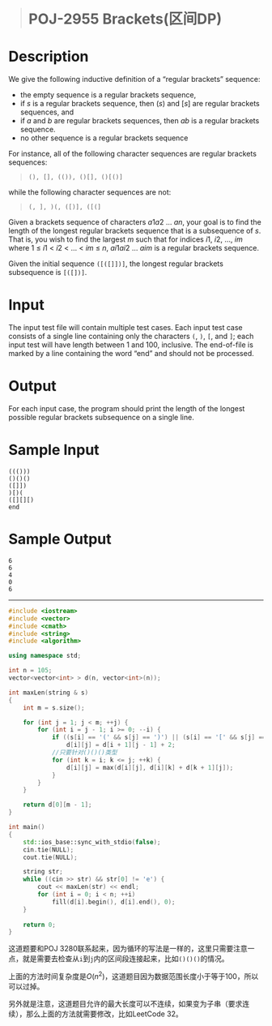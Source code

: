 > # POJ-2955 Brackets(区间DP)

# Description

We give the following inductive definition of a “regular brackets” sequence:

- the empty sequence is a regular brackets sequence,
- if *s* is a regular brackets sequence, then (*s*) and [*s*] are regular brackets sequences, and
- if *a* and *b* are regular brackets sequences, then *ab* is a regular brackets sequence.
- no other sequence is a regular brackets sequence

For instance, all of the following character sequences are regular brackets sequences:

> `(), [], (()), ()[], ()[()]`

while the following character sequences are not:

> `(, ], )(, ([)], ([(]`

Given a brackets sequence of characters *a*1*a*2 … *an*, your goal is to find the length of the longest regular brackets sequence that is a subsequence of *s*. That is, you wish to find the largest *m* such that for indices *i*1, *i*2, …, *im* where 1 ≤ *i*1 < *i*2 < … < *im* ≤ *n*, *ai*1*ai*2 … *aim* is a regular brackets sequence.

Given the initial sequence `([([]])]`, the longest regular brackets subsequence is `[([])]`.

# Input

The input test file will contain multiple test cases. Each input test case consists of a single line containing only the characters `(`, `)`, `[`, and `]`; each input test will have length between 1 and 100, inclusive. The end-of-file is marked by a line containing the word “end” and should not be processed.

# Output

For each input case, the program should print the length of the longest possible regular brackets subsequence on a single line.

# Sample Input

```
((()))
()()()
([]])
)[)(
([][][)
end
```

# Sample Output

```
6
6
4
0
6
```

-----

```c++
#include <iostream>
#include <vector>
#include <cmath>
#include <string>
#include <algorithm>

using namespace std;

int n = 105;
vector<vector<int> > d(n, vector<int>(n));

int maxLen(string & s)
{
	int m = s.size();

	for (int j = 1; j < m; ++j) {
		for (int i = j - 1; i >= 0; --i) {
			if ((s[i] == '(' && s[j] == ')') || (s[i] == '[' && s[j] == ']'))
				d[i][j] = d[i + 1][j - 1] + 2;
			//只要针对()()()类型
			for (int k = i; k <= j; ++k) {
				d[i][j] = max(d[i][j], d[i][k] + d[k + 1][j]);
			}
		}
	}

	return d[0][m - 1];
}

int main()
{
	std::ios_base::sync_with_stdio(false);
	cin.tie(NULL);
	cout.tie(NULL);

	string str;
	while ((cin >> str) && str[0] != 'e') {
		cout << maxLen(str) << endl;
		for (int i = 0; i < n; ++i)
			fill(d[i].begin(), d[i].end(), 0);
	}
	
    return 0;
}
```

这道题要和POJ 3280联系起来，因为循环的写法是一样的，这里只需要注意一点，就是需要去检查从`i`到`j`内的区间段连接起来，比如`()()()`的情况。

上面的方法时间复杂度是$O(n^2)$，这道题目因为数据范围长度小于等于100，所以可以过掉。

另外就是注意，这道题目允许的最大长度可以不连续，如果变为子串（要求连续），那么上面的方法就需要修改，比如LeetCode 32。